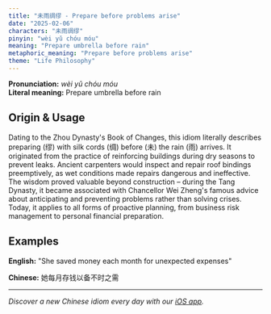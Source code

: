 ```yaml
---
title: "未雨绸缪 - Prepare before problems arise"
date: "2025-02-06"
characters: "未雨绸缪"
pinyin: "wèi yǔ chóu móu"
meaning: "Prepare umbrella before rain"
metaphoric_meaning: "Prepare before problems arise"
theme: "Life Philosophy"
---
```


**Pronunciation:** *wèi yǔ chóu móu*  
**Literal meaning:** Prepare umbrella before rain

## Origin & Usage

Dating to the Zhou Dynasty's Book of Changes, this idiom literally describes preparing (缪) with silk cords (绸) before (未) the rain (雨) arrives. It originated from the practice of reinforcing buildings during dry seasons to prevent leaks. Ancient carpenters would inspect and repair roof bindings preemptively, as wet conditions made repairs dangerous and ineffective. The wisdom proved valuable beyond construction – during the Tang Dynasty, it became associated with Chancellor Wei Zheng's famous advice about anticipating and preventing problems rather than solving crises. Today, it applies to all forms of proactive planning, from business risk management to personal financial preparation.

## Examples

**English:** "She saved money each month for unexpected expenses"

**Chinese:** 她每月存钱以备不时之需

---

*Discover a new Chinese idiom every day with our [iOS app](https://apps.apple.com/us/app/daily-chinese-idioms/id6670238264).*
